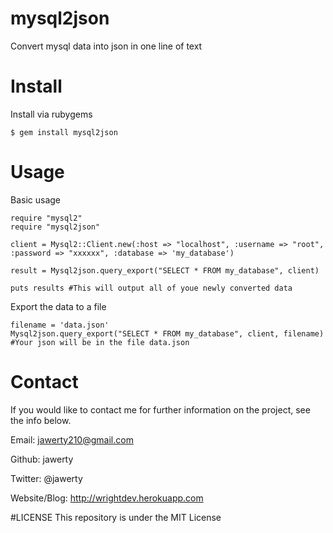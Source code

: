 # mysql2json
Convert mysql data into json in one line of text

# Install
Install via rubygems
```
$ gem install mysql2json
```

# Usage
Basic usage
```
require "mysql2" 
require "mysql2json"

client = Mysql2::Client.new(:host => "localhost", :username => "root", :password => "xxxxxx", :database => 'my_database')

result = Mysql2json.query_export("SELECT * FROM my_database", client)

puts results #This will output all of youe newly converted data
```

Export the data to a file
```
filename = 'data.json'
Mysql2json.query_export("SELECT * FROM my_database", client, filename)
#Your json will be in the file data.json
```

# Contact
If you would like to contact me for further information on the project, see the info below.

Email: jawerty210@gmail.com

Github: jawerty

Twitter: @jawerty

Website/Blog: <http://wrightdev.herokuapp.com>

#LICENSE
This repository is under the MIT License

